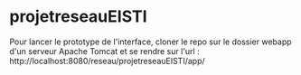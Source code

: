 # projetreseauEISTI
Pour lancer le prototype de l'interface, cloner le repo sur le dossier webapp d'un serveur Apache Tomcat et se rendre sur l'url :
http://localhost:8080/reseau/projetreseauEISTI/app/
